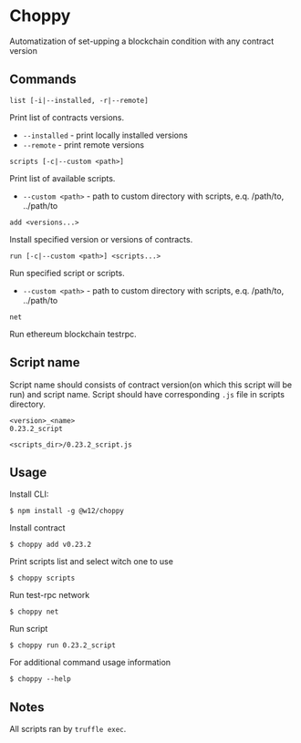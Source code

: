 # Choppy

Automatization of set-upping a blockchain condition with any contract version

## Commands

`list [-i|--installed, -r|--remote]`

Print list of contracts versions.

 * `--installed` - print locally installed versions
 * `--remote` - print remote versions

`scripts [-c|--custom <path>]`

Print list of available scripts.

* `--custom <path>` - path to custom directory with scripts, e.q. /path/to, ../path/to

`add <versions...>`

Install specified version or versions of contracts.

`run [-c|--custom <path>] <scripts...>`

Run specified script or scripts.

* `--custom <path>` - path to custom directory with scripts, e.q. /path/to, ../path/to

`net`

Run ethereum blockchain testrpc.

## Script name

Script name should consists of contract version(on which this script will be run) and script name.
Script should have corresponding `.js` file in scripts directory.

```
<version>_<name>
0.23.2_script

<scripts_dir>/0.23.2_script.js
```

## Usage

Install CLI:

```
$ npm install -g @w12/choppy
```

Install contract

```
$ choppy add v0.23.2
```

Print scripts list and select witch one to use

```
$ choppy scripts
```

Run test-rpc network

```
$ choppy net
```

Run script

```
$ choppy run 0.23.2_script
```

For additional command usage information

```
$ choppy --help
```

## Notes

All scripts ran by `truffle exec`.


